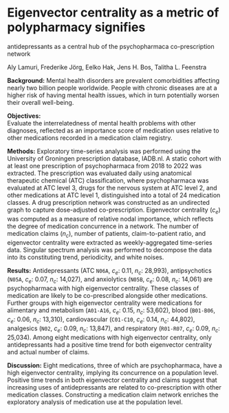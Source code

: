 # Eigenvector centrality as a metric of polypharmacy signifies
antidepressants as a central hub of the psychopharmaca co-prescription
network

Aly Lamuri, Frederike Jörg, Eelko Hak, Jens H. Bos, Talitha L. Feenstra

**Background:** Mental health disorders are prevalent comorbidities
affecting nearly two billion people worldwide. People with chronic
diseases are at a higher risk of having mental health issues, which in
turn potentially worsen their overall well-being.

**Objectives:**  
Evaluate the interrelatedness of mental health problems with other
diagnoses, reflected as an importance score of medication uses relative
to other medications recorded in a medication claim registry.

**Methods:** Exploratory time-series analysis was performed using the
University of Groningen prescription database, IADB.nl. A static cohort
with at least one prescription of psychopharmaca from 2018 to 2022 was
extracted. The prescription was evaluated daily using anatomical
therapeutic chemical (ATC) classification, where psychopharmaca was
evaluated at ATC level 3, drugs for the nervous system at ATC level 2,
and other medications at ATC level 1, distinguished into a total of 24
medication classes. A drug prescription network was constructed as an
undirected graph to capture dose-adjusted co-prescription. Eigenvector
centrality ($c_e$) was computed as a measure of relative nodal
importance, which reflects the degree of medication concurrence in a
network. The number of medication claims ($n_c$), number of patients,
claim-to-patient ratio, and eigenvector centrality were extracted as
weekly-aggregated time-series data. Singular spectrum analysis was
performed to decompose the data into its constituting trend,
periodicity, and white noises.

**Results:** Antidepressants (ATC `N06A`, $c_e$: 0.11, $n_c$: 28,993),
antipsychotics (`N05A`, $c_e$: 0.07, $n_c$: 14,027), and anxiolytics
(`N05B`, $c_e$: 0.08, $n_c$: 14,061) are psychopharmaca with high
eigenvector centrality. These classes of medication are likely to be
co-prescribed alongside other medications. Further groups with high
eigenvector centrality were medications for alimentary and metabolism
(`A01-A16`, $c_e$: 0.15, $n_c$: 53,602), blood (`B01-B06`, $c_e$: 0.06,
$n_c$: 13,310), cardiovascular (`C01-C10`, $c_e$: 0.14, $n_c$: 44,802),
analgesics (`N02`, $c_e$: 0.09, $n_c$: 13,847), and respiratory
(`R01-R07`, $c_e$: 0.09, $n_c$: 25,034). Among eight medications with
high eigenvector centrality, only antidepressants had a positive time
trend for both eigenvector centrality and actual number of claims.

**Discussion:** Eight medications, three of which are psychopharmaca,
have a high eigenvector centrality, implying its concurrence on a
population level. Positive time trends in both eigenvector centrality
and claims suggest that increasing uses of antidepressants are related
to co-prescription with other medication classes. Constructing a
medication claim network enriches the exploratory analysis of medication
use at the population level.
